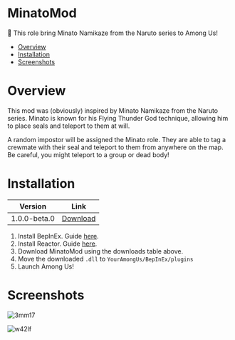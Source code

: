 # MinatoMod
👾 This role bring Minato Namikaze from the Naruto series to Among Us!

* [Overview](#Overview)
* [Installation](#Installation)
* [Screenshots](#Screenshots)

# Overview
This mod was (obviously) inspired by Minato Namikaze from the Naruto series. Minato is known for his Flying Thunder God technique, allowing him to place seals and teleport to them at will.

A random impostor will be assigned the Minato role. They are able to tag a crewmate with their seal and teleport to them from anywhere on the map. Be careful, you might teleport to a group or dead body!

# Installation
| Version | Link |
|-|-|
|  1.0.0-beta.0 | [Download](https://github.com/VACEfron/MinatoMod/releases/download/v1.0.0-beta.0/MinatoMod-2021.3.5s.dll) |

1) Install BepInEx. Guide [here](https://docs.reactor.gg/docs/basic/install_bepinex).
2) Install Reactor. Guide [here](https://docs.reactor.gg/docs/basic/install_reactor).
3) Download MinatoMod using the downloads table above.
4) Move the downloaded `.dll` to `YourAmongUs/BepInEx/plugins`
5) Launch Among Us!

# Screenshots
![3mm17](https://user-images.githubusercontent.com/46462862/112727833-9a954300-8f24-11eb-8c50-5c5b000d7a8c.png)

![w42lf](https://user-images.githubusercontent.com/46462862/112727848-b13b9a00-8f24-11eb-8094-465a62d9d843.png)

